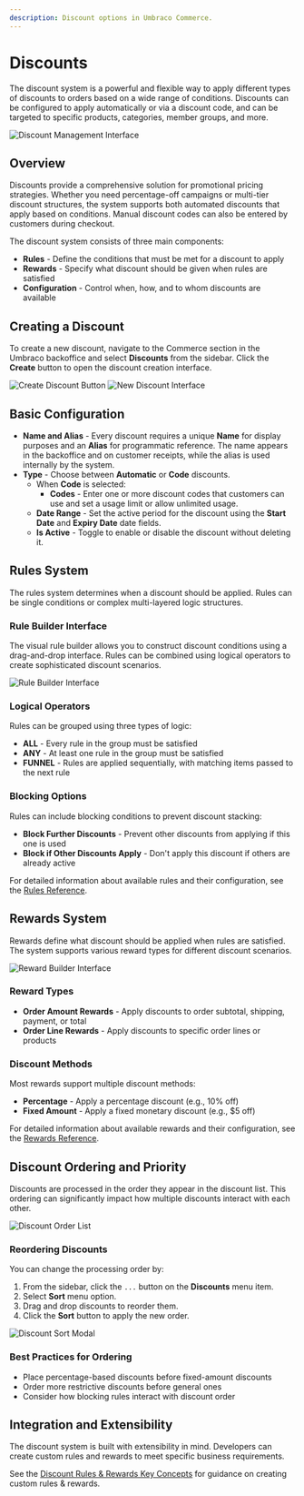 ```yaml
---
description: Discount options in Umbraco Commerce.
---
```


# Discounts

The discount system is a powerful and flexible way to apply different types of discounts to orders based on a wide range of conditions. Discounts can be configured to apply automatically or via a discount code, and can be targeted to specific products, categories, member groups, and more.

![Discount Management Interface](../../media/discounts/discount-editor.png)

## Overview

Discounts provide a comprehensive solution for promotional pricing strategies. Whether you need percentage-off campaigns or multi-tier discount structures, the system supports both automated discounts that apply based on conditions. Manual discount codes can also be entered by customers during checkout.

The discount system consists of three main components:
- **Rules** - Define the conditions that must be met for a discount to apply
- **Rewards** - Specify what discount should be given when rules are satisfied
- **Configuration** - Control when, how, and to whom discounts are available

## Creating a Discount

To create a new discount, navigate to the Commerce section in the Umbraco backoffice and select **Discounts** from the sidebar. Click the **Create** button to open the discount creation interface.

![Create Discount Button](../../media/discounts/discounts-create.png)
![New Discount Interface](../../media/discounts/discounts-editor.png)

## Basic Configuration

- **Name and Alias** - Every discount requires a unique **Name** for display purposes and an **Alias** for programmatic reference. The name appears in the backoffice and on customer receipts, while the alias is used internally by the system.
- **Type** - Choose between **Automatic** or **Code** discounts.
  - When **Code** is selected:
    - **Codes** - Enter one or more discount codes that customers can use and set a usage limit or allow unlimited usage.
  - **Date Range** - Set the active period for the discount using the **Start Date** and **Expiry Date** date fields.
  - **Is Active** - Toggle to enable or disable the discount without deleting it.

## Rules System

The rules system determines when a discount should be applied. Rules can be single conditions or complex multi-layered logic structures.

### Rule Builder Interface
The visual rule builder allows you to construct discount conditions using a drag-and-drop interface. Rules can be combined using logical operators to create sophisticated discount scenarios.

![Rule Builder Interface](../../media/discounts/discount-rules-config.png)

### Logical Operators
Rules can be grouped using three types of logic:
- **ALL** - Every rule in the group must be satisfied
- **ANY** - At least one rule in the group must be satisfied
- **FUNNEL** - Rules are applied sequentially, with matching items passed to the next rule

### Blocking Options
Rules can include blocking conditions to prevent discount stacking:
- **Block Further Discounts** - Prevent other discounts from applying if this one is used
- **Block if Other Discounts Apply** - Don't apply this discount if others are already active

For detailed information about available rules and their configuration, see the [Rules Reference](rules/).

## Rewards System

Rewards define what discount should be applied when rules are satisfied. The system supports various reward types for different discount scenarios.

![Reward Builder Interface](../../media/discounts/discount-rules-config.png)

### Reward Types
- **Order Amount Rewards** - Apply discounts to order subtotal, shipping, payment, or total
- **Order Line Rewards** - Apply discounts to specific order lines or products

### Discount Methods
Most rewards support multiple discount methods:
- **Percentage** - Apply a percentage discount (e.g., 10% off)
- **Fixed Amount** - Apply a fixed monetary discount (e.g., $5 off)

For detailed information about available rewards and their configuration, see the [Rewards Reference](rewards/).

## Discount Ordering and Priority

Discounts are processed in the order they appear in the discount list. This ordering can significantly impact how multiple discounts interact with each other.

![Discount Order List](../../media/discounts/discounts-list.png)

### Reordering Discounts
You can change the processing order by:
1. From the sidebar, click the `...` button on the **Discounts** menu item.
2. Select **Sort** menu option.
3. Drag and drop discounts to reorder them.
4. Click the **Sort** button to apply the new order.

![Discount Sort Modal](../../media/discounts/discounts-sort.png)

### Best Practices for Ordering
- Place percentage-based discounts before fixed-amount discounts
- Order more restrictive discounts before general ones
- Consider how blocking rules interact with discount order

## Integration and Extensibility

The discount system is built with extensibility in mind. Developers can create custom rules and rewards to meet specific business requirements.

See the [Discount Rules & Rewards Key Concepts](../../key-concepts/discount-rules-and-rewards.md) for guidance on creating custom rules & rewards.
